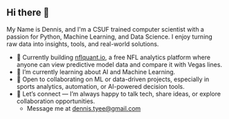 ## Hi there 👋

My Name is Dennis, and I'm a CSUF trained computer scientist with a passion for Python, Machine Learning, and Data Science. I enjoy turning raw data into insights, tools, and real-world solutions.

- 🔭 Currently building [nflquant.io](https://www.nflquant.io/), a free NFL analytics platform where anyone can view predictive model data and compare it with Vegas lines.
- 🌱 I’m currently learning about AI and Machine Learning.
- 👯 Open to collaborating on ML or data-driven projects, especially in sports analytics, automation, or AI-powered decision tools.
- 💬 Let’s connect — I’m always happy to talk tech, share ideas, or explore collaboration opportunities.
  - Message me at dennis.tyee@gmail.com

<!--
**dennistye/dennistye** is a ✨ _special_ ✨ repository because its `README.md` (this file) appears on your GitHub profile.

Here are some ideas to get you started:

- 🔭 I’m currently working on ...
- 🌱 I’m currently learning ...
- 👯 I’m looking to collaborate on ...
- 🤔 I’m looking for help with ...
- 💬 Ask me about ...
- 📫 How to reach me: ...
- 😄 Pronouns: ...
- ⚡ Fun fact: ...
-->

